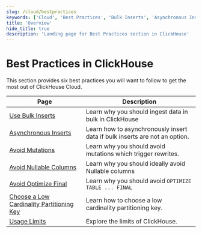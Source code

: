 ```yaml
---
slug: /cloud/bestpractices
keywords: ['Cloud', 'Best Practices', 'Bulk Inserts', 'Asynchronous Inserts', 'Avoid Mutations', 'Avoid Nullable Columns', 'Avoid Optimize Final', 'Low Cardinality Partitioning Key']
title: 'Overview'
hide_title: true
description: 'Landing page for Best Practices section in ClickHouse'
---
```


# Best Practices in ClickHouse

This section provides six best practices you will want to follow to get the most out of ClickHouse Cloud.

| Page                                                     | Description                                                                |
|----------------------------------------------------------|----------------------------------------------------------------------------|
| [Use Bulk Inserts](/cloud/bestpractices/bulk-inserts)                                  | Learn why you should ingest data in bulk in ClickHouse                     |
| [Asynchronous Inserts](/cloud/bestpractices/asynchronous-inserts)                              | Learn how to asynchronously insert data if bulk inserts are not an option. |
| [Avoid Mutations](/cloud/bestpractices/avoid-mutations)                                   | Learn why you should avoid mutations which trigger rewrites.               |
| [Avoid Nullable Columns](/cloud/bestpractices/avoid-nullable-columns)                            | Learn why you should ideally avoid Nullable columns                        |
| [Avoid Optimize Final](/cloud/bestpractices/avoid-optimize-final)                              | Learn why you should avoid `OPTIMIZE TABLE ... FINAL`                      |
| [Choose a Low Cardinality Partitioning Key](/cloud/bestpractices/low-cardinality-partitioning-key)         | Learn how to choose a low cardinality partitioning key.                    |
| [Usage Limits](/cloud/bestpractices/usage-limits)| Explore the limits of ClickHouse.                                          |
